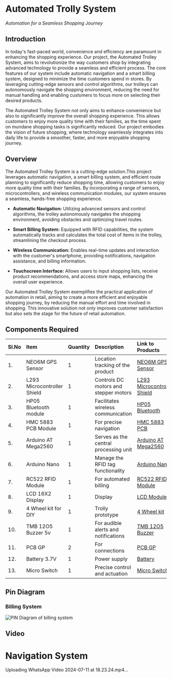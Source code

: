 
# Automated Trolly System
*Automation for a Seamless Shopping Journey*

## Introduction
In today's fast-paced world, convenience and efficiency are paramount in enhancing the shopping experience. Our project, the Automated Trolley System, aims to revolutionize the way customers shop by integrating advanced technology to provide a seamless and efficient process. The core features of our system include automatic navigation and a smart billing system, designed to minimize the time customers spend in stores. By leveraging cutting-edge sensors and control algorithms, our trolleys can autonomously navigate the shopping environment, reducing the need for manual handling and enabling customers to focus more on selecting their desired products.

The Automated Trolley System not only aims to enhance convenience but also to significantly improve the overall shopping experience. This allows customers to enjoy more quality time with their families, as the time spent on mundane shopping tasks is significantly reduced. Our project embodies the vision of future shopping, where technology seamlessly integrates into daily life to provide a smoother, faster, and more enjoyable shopping journey.
## Overview
The Automated Trolley System is a cutting-edge solution.This project leverages automatic navigation, a smart billing system, and efficient route planning to significantly reduce shopping time, allowing customers to enjoy more quality time with their families. By incorporating a range of sensors, microcontrollers, and wireless communication modules, our system ensures a seamless, hands-free shopping experience.
- **Automatic Navigation:** Utilizing advanced sensors and control algorithms, the trolley autonomously navigates the shopping environment, avoiding obstacles and optimizing travel routes.
 
 - **Smart Billing System:** Equipped with RFID  capabilities, the system automatically tracks and calculates the total cost of items in the trolley, streamlining the checkout process.

- **Wireless Communication:** Enables real-time updates and interaction with the customer's smartphone, providing notifications, navigation assistance, and billing information.

- **Touchscreen Interface:** Allows users to input shopping lists, receive product recommendations, and access store maps, enhancing the overall user experience.

Our Automated Trolley System exemplifies the practical application of automation in retail, aiming to create a more efficient and enjoyable shopping journey, by reducing the manual effort and time involved in shopping. This innovative solution not only improves customer satisfaction but also sets the stage for the future of retail automation.
## Components Required



|Sl.No| Item | Quantity   | Description |Link to Products|
|:-| :-------- | :------- | :------------------------- |:-----|
| 1. | NEO6M GPS Sensor | 1 |Location tracking of the product|[NEO6M GPS Sensor](https://tinyurl.com/2p97s4dm)
 |2.|L293 Microcontroller Shield|1| Controls DC motors and stepper motors |[L293 Microcontroller Shield](https://tinyurl.com/d922mb9u)|
 3.|HP05 Bluetooth module|1|Facilitates wireless communication|[HP05 Bluetooth](https://tinyurl.com/3yvd5yen)|
 |4.|HMC 5883 PCB Module|1|For precise navigation|[HMC 5883 PCB](https://tinyurl.com/55yh6a9v)|
 |5.|Arduino AT Mega2560|1|Serves as the central processing unit|[Arduino AT Mega2560](https://tinyurl.com/mu68fcwr)|
  6.|Arduino Nano|1|Manage the RFID tag functionality|[Arduino Nano](https://tinyurl.com/yrphrapf)|
 7.|RC522 RFID Module|1|For automated billing|[RC522 RFID Module](https://tinyurl.com/2rj3vszm)|
 8.|LCD 16X2 Display|1|Display|[LCD Module](https://tinyurl.com/3yf4nrry)|
 9.|4 Wheel kit for DIY|1|Trolly prototype |[4 Wheel kit ](https://tinyurl.com/35vwrbvb)|
 10.|TMB 12O5 Buzzer 5v|1|For audible alerts and notifications|[TMB 12O5 Buzzer](https://tinyurl.com/26txtvyt)|
 11.|PCB GP|2|For connections|[ PCB GP](https://tinyurl.com/mrx79reh)|
 12.|Battery 3.7V|1|Power supply|[Battery](https://tinyurl.com/2hcbnp5s)| 
 13.|Micro Switch|1|Precise control and actuation|[Micro Switch](https://tinyurl.com/yc6ynx2h)||

## Pin Diagram
### Billing System
![PIN Diagram of billing system](https://github.com/Hoysa/TECH-TRIOS/assets/174226186/76784bbb-e538-4634-86ca-efea0f72d1b8)

## Video

# Navigation System
Uploading WhatsApp Video 2024-07-11 at 18.23.24.mp4…








 






 
